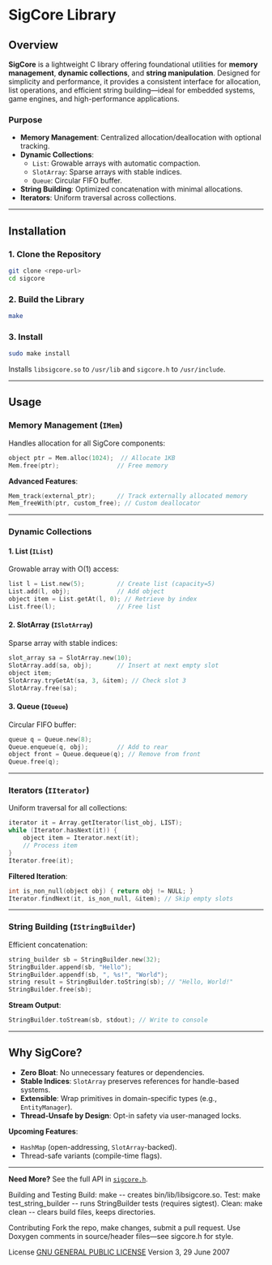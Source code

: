 # **SigCore Library**  

## **Overview**  
**SigCore** is a lightweight C library offering foundational utilities for **memory management**, **dynamic collections**, and **string manipulation**. Designed for simplicity and performance, it provides a consistent interface for allocation, list operations, and efficient string building—ideal for embedded systems, game engines, and high-performance applications.  

### **Purpose**  
- **Memory Management**: Centralized allocation/deallocation with optional tracking.  
- **Dynamic Collections**:  
  - `List`: Growable arrays with automatic compaction.  
  - `SlotArray`: Sparse arrays with stable indices.  
  - `Queue`: Circular FIFO buffer.  
- **String Building**: Optimized concatenation with minimal allocations.  
- **Iterators**: Uniform traversal across collections.  

---

## **Installation**  
### **1. Clone the Repository**  
```bash  
git clone <repo-url>  
cd sigcore  
```  

### **2. Build the Library**  
```bash  
make  
```  

### **3. Install**  
```bash  
sudo make install  
```  
Installs `libsigcore.so` to `/usr/lib` and `sigcore.h` to `/usr/include`.  

---

## **Usage**  
### **Memory Management (`IMem`)**  
Handles allocation for all SigCore components:  
```c  
object ptr = Mem.alloc(1024);  // Allocate 1KB  
Mem.free(ptr);                // Free memory  
```  

**Advanced Features**:  
```c  
Mem_track(external_ptr);      // Track externally allocated memory  
Mem_freeWith(ptr, custom_free); // Custom deallocator  
```  

---

### **Dynamic Collections**  
#### **1. List (`IList`)**  
Growable array with O(1) access:  
```c  
list l = List.new(5);         // Create list (capacity=5)  
List.add(l, obj);             // Add object  
object item = List.getAt(l, 0); // Retrieve by index  
List.free(l);                 // Free list  
```  

#### **2. SlotArray (`ISlotArray`)**  
Sparse array with stable indices:  
```c  
slot_array sa = SlotArray.new(10);  
SlotArray.add(sa, obj);       // Insert at next empty slot  
object item;  
SlotArray.tryGetAt(sa, 3, &item); // Check slot 3  
SlotArray.free(sa);  
```  

#### **3. Queue (`IQueue`)**  
Circular FIFO buffer:  
```c  
queue q = Queue.new(8);  
Queue.enqueue(q, obj);        // Add to rear  
object front = Queue.dequeue(q); // Remove from front  
Queue.free(q);  
```  

---

### **Iterators (`IIterator`)**  
Uniform traversal for all collections:  
```c  
iterator it = Array.getIterator(list_obj, LIST);  
while (Iterator.hasNext(it)) {  
    object item = Iterator.next(it);  
    // Process item  
}  
Iterator.free(it);  
```  

**Filtered Iteration**:  
```c  
int is_non_null(object obj) { return obj != NULL; }  
Iterator.findNext(it, is_non_null, &item); // Skip empty slots  
```  

---

### **String Building (`IStringBuilder`)**  
Efficient concatenation:  
```c  
string_builder sb = StringBuilder.new(32);  
StringBuilder.append(sb, "Hello");  
StringBuilder.appendf(sb, ", %s!", "World");  
string result = StringBuilder.toString(sb); // "Hello, World!"  
StringBuilder.free(sb);  
```  

**Stream Output**:  
```c  
StringBuilder.toStream(sb, stdout); // Write to console  
```  

---

## **Why SigCore?**  
- **Zero Bloat**: No unnecessary features or dependencies.  
- **Stable Indices**: `SlotArray` preserves references for handle-based systems.  
- **Extensible**: Wrap primitives in domain-specific types (e.g., `EntityManager`).  
- **Thread-Unsafe by Design**: Opt-in safety via user-managed locks.  

**Upcoming Features**:  
- `HashMap` (open-addressing, `SlotArray`-backed).  
- Thread-safe variants (compile-time flags).  

--- 

**Need More?** See the full API in [`sigcore.h`](https://github.com/TheBadkraft/sigcore/blob/main/include/sigcore.h).

Building and Testing
Build: make -- creates bin/lib/libsigcore.so.
Test: make test_string_builder -- runs StringBuilder tests (requires sigtest).
Clean: make clean -- clears build files, keeps directories.

Contributing
Fork the repo, make changes, submit a pull request.
Use Doxygen comments in source/header files—see sigcore.h for style.

License
[GNU GENERAL PUBLIC LICENSE](/LICENSE) Version 3, 29 June 2007
